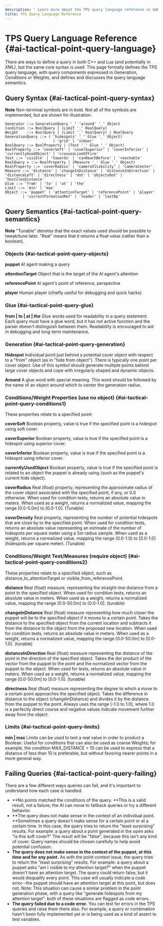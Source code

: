```yaml
---
description: ' Learn more about the TPS query language reference in &ALYlong;. '
title: TPS Query Language Reference
---
```

# TPS Query Language Reference {#ai-tactical-point-query-language}

There are ways to define a query in both C\+\+ and Lua \(and potentially in XML\), but the same core syntax is used\. This page formally defines the TPS query language, with query components expressed in Generation, Conditions or Weights, and defines and discusses the query language semantics\.

## Query Syntax {#ai-tactical-point-query-syntax}

**Note**
Non\-terminal symbols are in bold\. Not all of the symbols are implemented, but are shown for illustration\.

```
Generator ::= GenerationQuery '_' 'around' '_' Object
Condition ::= BoolQuery | (Limit '_' RealQuery)
Weight    ::= BoolQuery | (Limit '_' RealQuery) | RealQuery
GenerationQuery ::= ( 'hidespots' '_' Glue '_' Object)
                      | 'grid' | 'indoor'
BoolQuery ::= BoolProperty | (Test '_' Glue '_' Object)
BoolProperty ::= 'coverSoft' | 'coverSuperior' | 'coverInferior' | 'currentlyUsedObject' | 'crossesLineOfFire'
Test ::= 'visible' | 'towards' | 'canReachBefore' | 'reachable'
RealQuery = ::= RealProperty | (Measure '_' Glue '_' Object)
RealProperty ::= 'coverRadius' | 'cameraVisibility' | 'cameraCenter'
Measure ::= 'distance' | 'changeInDistance' | 'distanceInDirection' | 'distanceLeft' | 'directness' | 'dot' | 'objectsDot' | 'hostilesDistance'
Glue ::= 'from' | 'to' | 'at' | 'the'
Limit ::= 'min' | 'max'
Object ::= 'puppet' | 'attentionTarget' | 'referencePoint' | 'player'
        | 'currentFormationRef' | 'leader' | 'lastOp'
```

## Query Semantics {#ai-tactical-point-query-semantics}

**Note**
"Tunable" denotes that the exact values used should be possible to tweak/tune later\.
"Real" means that it returns a float value \(rather than a boolean\)\.

### Objects {#ai-tactical-point-query-objects}

**puppet**
AI agent making a query

**attentionTarget**
Object that is the target of the AI agent's attention

**referencePoint**
AI agent's point of reference, perspective

**player**
Human player \(chiefly useful for debugging and quick hacks\)

### Glue {#ai-tactical-point-query-glue}

**from \| to \| at \| the**
Glue words used for readability in a query statement\. Each query must have a glue word, but it has not active function and the parser doesn't distinguish between them\. Readability is encouraged to aid in debugging and long\-term maintenance\.

### Generation {#ai-tactical-point-query-generation}

**Hidespot**
Individual point just behind a potential cover object with respect to a "from" object \(as in "hide from object"\)\. There is typically one point per cover object\. Use of this symbol should generate multiple points behind large cover objects and cope with irregularly shaped and dynamic objects\.

**Around**
A glue word with special meaning\. This word should be followed by the name of an object around which to center the generation radius\.

### Conditions/Weight Properties \(use no object\) {#ai-tactical-point-query-conditions1}

These properties relate to a specified point:

**coverSoft**
Boolean property, value is true if the specified point is a hidespot using soft cover\.

**coverSuperior**
Boolean property, value is true if the specified point is a hidespot using superior cover\.

**coverInferior**
Boolean property, value is true if the specified point is a hidespot using inferior cover\.

**currentlyUsedObject**
Boolean property, value is true if the specified point is related to an object the puppet is already using \(such as the puppet's current hide object\)\.

**coverRadius**
Real \(float\) property, representing the approximate radius of the cover object associated with the specified point, if any, or 0\.0 otherwise\. When used for condition tests, returns an absolute value in meters\. When used as a weight, returns a normalized value, mapping the range \[0\.0\-5\.0m\] to \[0\.0\-1\.0\]\. \(Tunable\)

**coverDensity**
Real property, representing the number of potential hidespots that are close by to the specified point\. When used for condition tests, returns an absolute value representing an estimate of the number of hidespots per square meter using a 5m radius sample\. When used as a weight, returns a normalized value, mapping the range \(0\.0\-1\.0\) to \[0\.0\-1\.0\] \(hidespots per square meter\)\. \(Tunable\)

### Conditions/Weight Test/Measures \(require object\) {#ai-tactical-point-query-conditions2}

These properties relate to a specified object, such as distance\_to\_attentionTarget or visible\_from\_referencePoint\.

**distance**
Real \(float\) measure, representing the straight\-line distance from a point to the specified object\. When used for condition tests, returns an absolute value in meters\. When used as a weight, returns a normalized value, mapping the range \[0\.0\-50\.0m\] to \[0\.0\-1\.0\]\. \(tunable\)

**changeInDistance**
Real \(float\) measure representing how much closer the puppet will be to the specified object if it moves to a certain point\. Takes the distance to the specified object from the current location and subtracts it from the distance to the object from the proposed new location\. When used for condition tests, returns an absolute value in meters\. When used as a weight, returns a normalized value, mapping the range \[0\.0\-50\.0m\] to \[0\.0\-1\.0\]\. \(tunable\)

**distanceInDirection**
Real \(float\) measure representing the distance of the point in the direction of the specified object\. Takes the dot product of the vector from the puppet to the point and the normalized vector from the puppet to the object\. When used for tests, returns an absolute value in meters\. When used as a weight, returns a normalized value, mapping the range \[0\.0\-50\.0m\] to \[0\.0\-1\.0\]\. \(tunable\)

**directness**
Real \(float\) measure representing the degree to which a move to a certain point approaches the specified object\. Takes the difference in distance to the object \(changeInDistance\) and divides it by the distance from the puppet to the point\. Always uses the range \[\-1\.0 to 1\.0\], where 1\.0 is a perfectly direct course and negative values indicate movement further away from the object\.

### Limits {#ai-tactical-point-query-limits}

**min \| max**
Limits can be used to test a real value in order to product a Boolean\. Useful for conditions that can also be used as coarse Weights; for example, the condition MAX\_DISTANCE = 10 can be used to express that a distance of less than 10 is preferable, but without favoring nearer points in a more general way\.

## Failing Queries {#ai-tactical-point-query-failing}

There are a few different ways queries can fail, and it's important to understand how each case is handled\.
+ **No points matched the conditions of the query\. **This is a valid result, not a failure; the AI can move to fallback queries or try a different behavior\.
+ **The query does not make sense in the context of an individual point\. **Sometimes a query doesn't make sense for a certain point or at a certain time\. In this case, the query tries to return the "least surprising" results\. For example: a query about a point generated in the open asks "is this soft cover?" The result will be "false", because this isn't any kind of cover\. Query names should be chosen carefully to help avoid potential confusion\.
+ **The query does not make sense in the context of the puppet, at this time and for any point\.** As with the point context issue, the query tries to return the "least surprising" results\. For example: a query about a puppet asks "am I visible to my attention target?" when the puppet doesn't have an attention target\. The query could return false, but it would disqualify every point\. This case will usually indicate a code error\-\-the puppet should have an attention target at this point, but does not\. Note: This situation can cause a similar problem in the point generation phase, with a query like "generate hidespots from my attention target"\. both of these situations are flagged as code errors\.
+ **The query failed due to a code error\.** You can test for errors in the TPS queries and raise them there also\. For example, a query or combination hasn't been fully implemented yet or is being used as a kind of assert to test variables\.